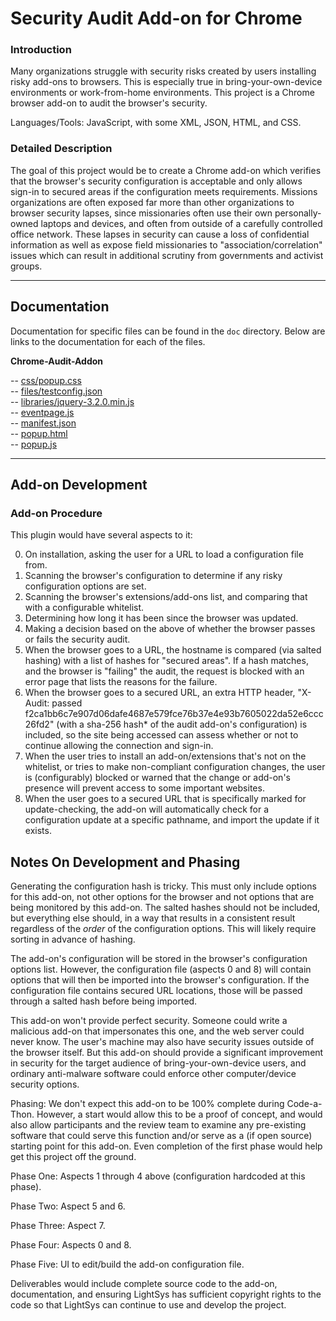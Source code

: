 # Security Audit Add-on for Chrome

### Introduction

Many organizations struggle with security risks created by users installing risky add-ons to browsers. This is especially true in bring-your-own-device environments or work-from-home environments. This project is a Chrome browser add-on to audit the browser's security. 

Languages/Tools: JavaScript, with some XML, JSON, HTML, and CSS.

### Detailed Description

The goal of this project would be to create a Chrome add-on which verifies that the browser's security configuration is acceptable and only allows sign-in to secured areas if the configuration meets requirements. Missions organizations are often exposed far more than other organizations to browser security lapses, since missionaries often use their own personally-owned laptops and devices, and often from outside of a carefully controlled office network. These lapses in security can cause a loss of confidential information as well as expose field missionaries to "association/correlation" issues which can result in additional scrutiny from governments and activist groups.

---

## Documentation

Documentation for specific files can be found in the `doc` directory. Below are links to the documentation for each of the files.

**Chrome-Audit-Addon**

-- [css/popup.css](https://github.com/LightSys/chrome-audit-addon/tree/master/doc/css/popup.css.md)  
-- [files/testconfig.json](https://github.com/LightSys/chrome-audit-addon/tree/master/doc/files/testconfig.json.md)  
-- [libraries/jquery-3.2.0.min.js](https://github.com/LightSys/chrome-audit-addon/blob/master/doc/libraries/jquery-3.2.0.min.js.md)  
-- [eventpage.js](https://github.com/LightSys/chrome-audit-addon/blob/master/doc/eventpage.js.md)  
-- [manifest.json](https://github.com/LightSys/chrome-audit-addon/blob/master/doc/manifest.json.md)  
-- [popup.html](https://github.com/LightSys/chrome-audit-addon/blob/master/doc/popup.html.md)  
-- [popup.js](https://github.com/LightSys/chrome-audit-addon/blob/master/doc/popup.js.md)  

---

## Add-on Development

### Add-on Procedure 
This plugin would have several aspects to it:

0. On installation, asking the user for a URL to load a configuration file from.
1. Scanning the browser's configuration to determine if any risky configuration options are set.
2. Scanning the browser's extensions/add-ons list, and comparing that with a configurable whitelist.
3. Determining how long it has been since the browser was updated.
4. Making a decision based on the above of whether the browser passes or fails the security audit.
5. When the browser goes to a URL, the hostname is compared (via salted hashing) with a list of hashes for
"secured areas". If a hash matches, and the browser is "failing" the audit, the request is blocked with an error page
that lists the reasons for the failure.
6. When the browser goes to a secured URL, an extra HTTP header, "X-Audit: passed
f2ca1bb6c7e907d06dafe4687e579fce76b37e4e93b7605022da52e6ccc26fd2" (with a sha-256 hash* of the audit
add-on's configuration) is included, so the site being accessed can assess whether or not to continue allowing the
connection and sign-in.
7. When the user tries to install an add-on/extensions that's not on the whitelist, or tries to make non-compliant
configuration changes, the user is (configurably) blocked or warned that the change or add-on's presence will
prevent access to some important websites.
8. When the user goes to a secured URL that is specifically marked for update-checking, the add-on will automatically check for a configuration update at a specific pathname, and import the update if it exists.

## Notes On Development and Phasing

Generating the configuration hash is tricky. This must only include options for this add-on, not other options for the browser and not options that are being monitored by this add-on. The salted hashes should not be included, but everything else should, in a way that results in a consistent result regardless of the *order* of the configuration options. This will likely require sorting in advance of hashing.

The add-on's configuration will be stored in the browser's configuration options list. However, the configuration file (aspects 0 and 8) will contain options that will then be imported into the browser's configuration. If the configuration file contains secured URL locations, those will be passed through a salted hash before being imported.

This add-on won't provide perfect security. Someone could write a malicious add-on that impersonates this one, and the web server could never know. The user's machine may also have security issues outside of the browser itself. But this add-on should provide a significant improvement in security for the target audience of bring-your-own-device users, and ordinary anti-malware software could enforce other computer/device security options.

Phasing: We don't expect this add-on to be 100% complete during Code-a-Thon. However, a start would allow this to be a proof of concept, and would also allow participants and the review team to examine any pre-existing software that could serve this function and/or serve as a (if open source) starting point for this add-on. Even completion of the first phase would help get this project off the ground.

Phase One: Aspects 1 through 4 above (configuration hardcoded at this phase).

Phase Two: Aspect 5 and 6.

Phase Three: Aspect 7.

Phase Four: Aspects 0 and 8.

Phase Five: UI to edit/build the add-on configuration file.

Deliverables would include complete source code to the add-on, documentation, and ensuring LightSys has sufficient copyright rights to the code so that LightSys can continue to use and develop the project.


